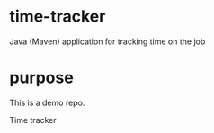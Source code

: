 # time-tracker
Java (Maven) application for tracking time on the job

# purpose

This is a demo repo.

Time tracker
